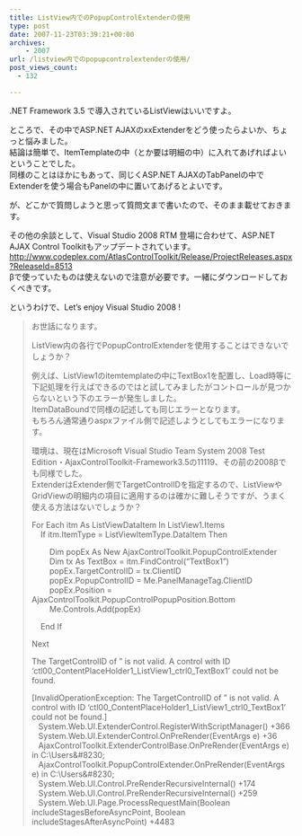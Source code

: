 ```yaml
---
title: ListView内でのPopupControlExtenderの使用
type: post
date: 2007-11-23T03:39:21+00:00
archives:
    - 2007
url: /listview内でのpopupcontrolextenderの使用/
post_views_count:
  - 132

---
```

.NET Framework 3.5 で導入されているListViewはいいですよ。 

ところで、その中でASP.NET AJAXのxxExtenderをどう使ったらよいか、ちょっと悩みました。  
結論は簡単で、ItemTemplateの中（とか要は明細の中）に入れてあげればよいということでした。  
同様のことはほかにもあって、同じくASP.NET AJAXのTabPanelの中でExtenderを使う場合もPanelの中に置いてあげるとよいです。 

が、どこかで質問しようと思って質問文まで書いたので、そのまま載せておきます。 

その他の余談として、Visual Studio 2008 RTM 登場に合わせて、ASP.NET AJAX Control Toolkitもアップデートされています。  
<http://www.codeplex.com/AtlasControlToolkit/Release/ProjectReleases.aspx?ReleaseId=8513>  
βで使っていたものは使えないので注意が必要です。一緒にダウンロードしておくべきです。 

というわけで、Let&#8217;s enjoy Visual Studio 2008 ! 

> お世話になります。 
> 
> ListView内の各行でPopupControlExtenderを使用することはできないでしょうか？ 
> 
> 例えば、ListView1のitemtemplateの中にTextBox1を配置し、Load時等に下記処理を行えばできるのではと試してみましたがコントロールが見つからないという下のエラーが発生しました。  
> ItemDataBoundで同様の記述しても同じエラーとなります。  
> もちろん通常通りaspxファイル側で記述しようとしてもエラーになります。 
> 
> 環境は、現在はMicrosoft Visual Studio Team System 2008 Test Edition・AjaxControlToolkit-Framework3.5の11119、その前の2008βでも同様でした。  
> ExtenderはExtender側でTargetControlIDを指定するので、ListViewやGridViewの明細内の項目に適用するのは確かに難しそうですが、うまく使える方法はないでしょうか？ 
> 
> For Each itm As ListViewDataItem In ListView1.Items  
> &nbsp;&nbsp;&nbsp; If itm.ItemType = ListViewItemType.DataItem Then 
> 
> &nbsp;&nbsp;&nbsp;&nbsp;&nbsp;&nbsp;&nbsp; Dim popEx As New AjaxControlToolkit.PopupControlExtender  
> &nbsp;&nbsp;&nbsp;&nbsp;&nbsp;&nbsp;&nbsp; Dim tx As TextBox = itm.FindControl(&#8220;TextBox1&#8221;)  
> &nbsp;&nbsp;&nbsp;&nbsp;&nbsp;&nbsp;&nbsp; popEx.TargetControlID = tx.ClientID  
> &nbsp;&nbsp;&nbsp;&nbsp;&nbsp;&nbsp;&nbsp; popEx.PopupControlID = Me.PanelManageTag.ClientID  
> &nbsp;&nbsp;&nbsp;&nbsp;&nbsp;&nbsp;&nbsp; popEx.Position = AjaxControlToolkit.PopupControlPopupPosition.Bottom  
> &nbsp;&nbsp;&nbsp;&nbsp;&nbsp;&nbsp;&nbsp; Me.Controls.Add(popEx) 
> 
> &nbsp;&nbsp;&nbsp; End If 
> 
> Next 
> 
> The TargetControlID of &#8221; is not valid. A control with ID &#8216;ctl00\_ContentPlaceHolder1\_ListView1\_ctrl0\_TextBox1&#8217; could not be found. 
> 
> [InvalidOperationException: The TargetControlID of &#8221; is not valid. A control with ID &#8216;ctl00\_ContentPlaceHolder1\_ListView1\_ctrl0\_TextBox1&#8217; could not be found.]  
> &nbsp;&nbsp; System.Web.UI.ExtenderControl.RegisterWithScriptManager() +366  
> &nbsp;&nbsp; System.Web.UI.ExtenderControl.OnPreRender(EventArgs e) +36  
> &nbsp;&nbsp; AjaxControlToolkit.ExtenderControlBase.OnPreRender(EventArgs e) in C:\Users\&#8230;  
> &nbsp;&nbsp; AjaxControlToolkit.PopupControlExtender.OnPreRender(EventArgs e) in C:\Users\&#8230;  
> &nbsp;&nbsp; System.Web.UI.Control.PreRenderRecursiveInternal() +174  
> &nbsp;&nbsp; System.Web.UI.Control.PreRenderRecursiveInternal() +259  
> &nbsp;&nbsp; System.Web.UI.Page.ProcessRequestMain(Boolean includeStagesBeforeAsyncPoint, Boolean includeStagesAfterAsyncPoint) +4483